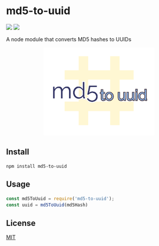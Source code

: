 # md5-to-uuid

![](https://travis-ci.com/cdimascio/md5-to-uuid.svg?branch=master)
![](https://img.shields.io/badge/license-MIT-blue.svg)

A node module that converts MD5 hashes to UUIDs

<p align="center">
<img src="https://raw.githubusercontent.com/cdimascio/md5-to-uuid/master/assets/md5-to-uuid.png" width="300px">
</p>

## Install

```shell
npm install md5-to-uuid
```

## Usage

```javascript
const md5ToUuid = require('md5-to-uuid');
const uuid = md5ToUuid(md5Hash)
```

## License
[MIT](LICENSE)

